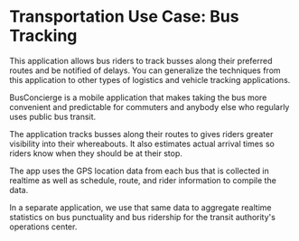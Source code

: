 # Transportation Use Case: Bus Tracking

This application allows bus riders to track busses along their preferred routes and be notified of delays.
You can generalize the techniques from this application to other types of logistics and vehicle tracking applications.

BusConcierge is a mobile application that makes taking the bus more convenient and predictable for commuters and anybody else who regularly uses public bus transit.

The application tracks busses along their routes to gives riders greater visibility into their whereabouts. It also estimates actual arrival times so riders know when they should be at their stop.

The app uses the GPS location data from each bus that is collected in realtime as well as schedule, route, and rider information to compile the data.

In a separate application, we use that same data to aggregate realtime statistics on bus punctuality and bus ridership for the transit authority's operations center.
